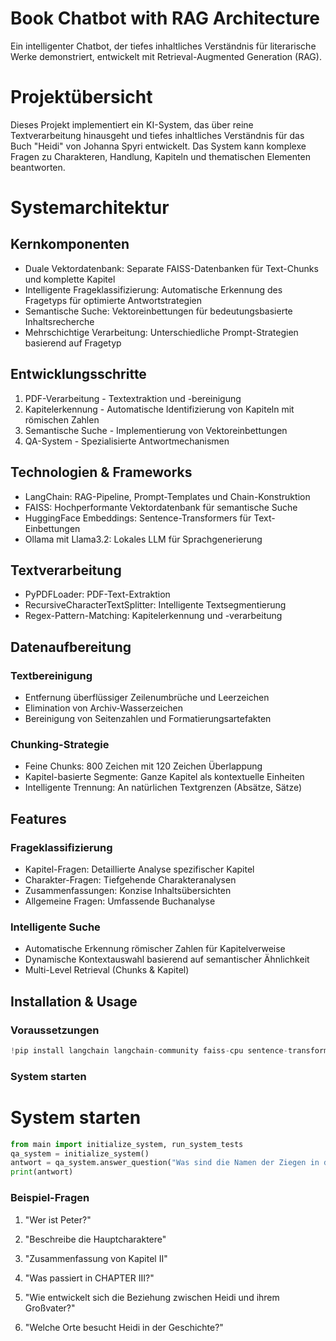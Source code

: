 # Book Chatbot with RAG Architecture
Ein intelligenter Chatbot, der tiefes inhaltliches Verständnis für literarische Werke demonstriert, entwickelt mit Retrieval-Augmented Generation (RAG).
# Projektübersicht
Dieses Projekt implementiert ein KI-System, das über reine Textverarbeitung hinausgeht und tiefes inhaltliches Verständnis für das Buch "Heidi" von Johanna Spyri entwickelt. Das System kann komplexe Fragen zu Charakteren, Handlung, Kapiteln und thematischen Elementen beantworten.
# Systemarchitektur
## Kernkomponenten
*  Duale Vektordatenbank: Separate FAISS-Datenbanken für Text-Chunks und komplette Kapitel
*  Intelligente Frageklassifizierung: Automatische Erkennung des Fragetyps für optimierte Antwortstrategien
*  Semantische Suche: Vektoreinbettungen für bedeutungsbasierte Inhaltsrecherche
*  Mehrschichtige Verarbeitung: Unterschiedliche Prompt-Strategien basierend auf Fragetyp

## Entwicklungsschritte
1.  PDF-Verarbeitung - Textextraktion und -bereinigung
2.  Kapitelerkennung - Automatische Identifizierung von Kapiteln mit römischen Zahlen
3.  Semantische Suche - Implementierung von Vektoreinbettungen
4.  QA-System - Spezialisierte Antwortmechanismen

## Technologien & Frameworks
*  LangChain: RAG-Pipeline, Prompt-Templates und Chain-Konstruktion
*  FAISS: Hochperformante Vektordatenbank für semantische Suche
*  HuggingFace Embeddings: Sentence-Transformers für Text-Einbettungen
*  Ollama mit Llama3.2: Lokales LLM für Sprachgenerierung

## Textverarbeitung
*  PyPDFLoader: PDF-Text-Extraktion
*  RecursiveCharacterTextSplitter: Intelligente Textsegmentierung
*  Regex-Pattern-Matching: Kapitelerkennung und -verarbeitung

## Datenaufbereitung
### Textbereinigung
*  Entfernung überflüssiger Zeilenumbrüche und Leerzeichen
*  Elimination von Archiv-Wasserzeichen
*  Bereinigung von Seitenzahlen und Formatierungsartefakten
### Chunking-Strategie
*  Feine Chunks: 800 Zeichen mit 120 Zeichen Überlappung
*  Kapitel-basierte Segmente: Ganze Kapitel als kontextuelle Einheiten
*  Intelligente Trennung: An natürlichen Textgrenzen (Absätze, Sätze)

## Features
### Frageklassifizierung
*  Kapitel-Fragen: Detaillierte Analyse spezifischer Kapitel
*  Charakter-Fragen: Tiefgehende Charakteranalysen
*  Zusammenfassungen: Konzise Inhaltsübersichten
*  Allgemeine Fragen: Umfassende Buchanalyse
### Intelligente Suche
*  Automatische Erkennung römischer Zahlen für Kapitelverweise
*  Dynamische Kontextauswahl basierend auf semantischer Ähnlichkeit
*  Multi-Level Retrieval (Chunks & Kapitel)

## Installation & Usage
### Voraussetzungen
```python
!pip install langchain langchain-community faiss-cpu sentence-transformers pyPDF
```
### System starten
# System starten
```python
from main import initialize_system, run_system_tests
qa_system = initialize_system()
antwort = qa_system.answer_question("Was sind die Namen der Ziegen in der Geschichte?")
print(antwort)
```
### Beispiel-Fragen
1.  "Wer ist Peter?" 
2.  "Beschreibe die Hauptcharaktere" 

3.  "Zusammenfassung von Kapitel II" 
4.  "Was passiert in CHAPTER III?" 

5.  "Wie entwickelt sich die Beziehung zwischen Heidi und ihrem Großvater?" 
6.  "Welche Orte besucht Heidi in der Geschichte?" 
